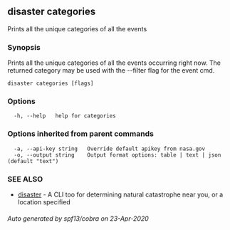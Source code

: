 ## disaster categories

Prints all the unique categories of all the events

### Synopsis

Prints all the unique categories of all the events occurring right now.
The returned category may be used with the --filter flag for the event cmd.

```
disaster categories [flags]
```

### Options

```
  -h, --help   help for categories
```

### Options inherited from parent commands

```
  -a, --api-key string   Override default apikey from nasa.gov
  -o, --output string    Output format options: table | text | json (default "text")
```

### SEE ALSO

* [disaster](disaster.md)	 - A CLI too for determining natural catastrophe near you, or a location specified

###### Auto generated by spf13/cobra on 23-Apr-2020
